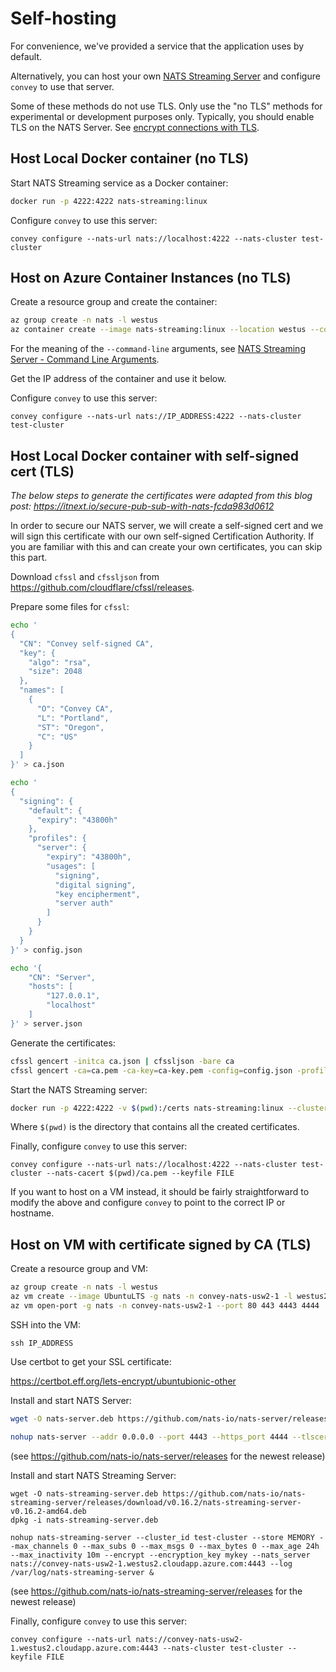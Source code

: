 # Self-hosting

For convenience, we've provided a service that the application uses by default.

Alternatively, you can host your own [NATS Streaming Server](https://docs.nats.io/nats-streaming-concepts/intro) and configure `convey` to use that server.

Some of these methods do not use TLS. Only use the "no TLS" methods for experimental or development purposes only. Typically, you should enable TLS on the NATS Server. See [encrypt connections with TLS](https://docs.nats.io/developing-with-nats/security/tls).

## Host Local Docker container (no TLS)

Start NATS Streaming service as a Docker container:

```sh
docker run -p 4222:4222 nats-streaming:linux
```

Configure `convey` to use this server:

```
convey configure --nats-url nats://localhost:4222 --nats-cluster test-cluster
```

## Host on Azure Container Instances (no TLS)

Create a resource group and create the container:
```sh
az group create -n nats -l westus
az container create --image nats-streaming:linux --location westus --command-line "/nats-streaming-server -cid test-cluster -mc 0 -ma 30m -mi 10m -D" -g nats -n nats-container --ports 4222 --ip-address Public
```

For the meaning of the `--command-line` arguments, see [NATS Streaming Server - Command Line Arguments](https://docs.nats.io/nats-streaming-server/configuring/cmdline).

Get the IP address of the container and use it below.

Configure `convey` to use this server:

```
convey configure --nats-url nats://IP_ADDRESS:4222 --nats-cluster test-cluster
```

## Host Local Docker container with self-signed cert (TLS)

*The below steps to generate the certificates were adapted from this blog post: https://itnext.io/secure-pub-sub-with-nats-fcda983d0612*

In order to secure our NATS server, we will create a self-signed cert and we will sign this certificate with our own self-signed Certification Authority. If you are familiar with this and can create your own certificates, you can skip this part.

Download `cfssl` and `cfssljson` from https://github.com/cloudflare/cfssl/releases.

Prepare some files for `cfssl`:

```sh
echo '
{
  "CN": "Convey self-signed CA",
  "key": {
    "algo": "rsa",
    "size": 2048
  },
  "names": [
    {
      "O": "Convey CA",
      "L": "Portland",
      "ST": "Oregon",
      "C": "US"
    }
  ]
}' > ca.json
```

```sh
echo '
{
  "signing": {
    "default": {
      "expiry": "43800h"
    },
    "profiles": {   
      "server": {
        "expiry": "43800h",
        "usages": [
          "signing",
          "digital signing",
          "key encipherment",
          "server auth"
        ]
      }
    }
  }
}' > config.json
```

```sh
echo '{
    "CN": "Server",
    "hosts": [
        "127.0.0.1",
        "localhost"
    ]
}' > server.json
```

Generate the certificates:

```sh
cfssl gencert -initca ca.json | cfssljson -bare ca
cfssl gencert -ca=ca.pem -ca-key=ca-key.pem -config=config.json -profile=server server.json | cfssljson -bare server
```

Start the NATS Streaming server:

```sh
docker run -p 4222:4222 -v $(pwd):/certs nats-streaming:linux --cluster_id test-cluster --store MEMORY --max_channels 0 --max_subs 0 --max_msgs 0 --max_bytes 0 --max_age 24h --max_inactivity 10m -tls_client_cacert /certs/ca.pem --encrypt --encryption_key mykey --tlscert /certs/server.pem --tlskey /certs/server-key.pem --tls
```

Where `$(pwd)` is the directory that contains all the created certificates.

Finally, configure `convey` to use this server:

```
convey configure --nats-url nats://localhost:4222 --nats-cluster test-cluster --nats-cacert $(pwd)/ca.pem --keyfile FILE
```

If you want to host on a VM instead, it should be fairly straightforward to modify the above and configure `convey` to point to the correct IP or hostname.

## Host on VM with certificate signed by CA (TLS)

Create a resource group and VM:
```sh
az group create -n nats -l westus
az vm create --image UbuntuLTS -g nats -n convey-nats-usw2-1 -l westus2 --size Standard_DS2_v2 --public-ip-address-dns-name convey-nats-usw2-1
az vm open-port -g nats -n convey-nats-usw2-1 --port 80 443 4443 4444
```

SSH into the VM:
```
ssh IP_ADDRESS
```

Use certbot to get your SSL certificate:

https://certbot.eff.org/lets-encrypt/ubuntubionic-other

Install and start NATS Server:

```sh
wget -O nats-server.deb https://github.com/nats-io/nats-server/releases/download/v2.1.2/nats-server-v2.1.2-amd64.deb

nohup nats-server --addr 0.0.0.0 --port 4443 --https_port 4444 --tlscert /etc/letsencrypt/live/convey-nats-usw2-1.westus2.cloudapp.azure.com/fullchain.pem --tlskey /etc/letsencrypt/live/convey-nats-usw2-1.westus2.cloudapp.azure.com/privkey.pem --tls --log /var/log/nats-server &
```

(see https://github.com/nats-io/nats-server/releases for the newest release)

Install and start NATS Streaming Server:

```
wget -O nats-streaming-server.deb https://github.com/nats-io/nats-streaming-server/releases/download/v0.16.2/nats-streaming-server-v0.16.2-amd64.deb
dpkg -i nats-streaming-server.deb 

nohup nats-streaming-server --cluster_id test-cluster --store MEMORY --max_channels 0 --max_subs 0 --max_msgs 0 --max_bytes 0 --max_age 24h --max_inactivity 10m --encrypt --encryption_key mykey --nats_server nats://convey-nats-usw2-1.westus2.cloudapp.azure.com:4443 --log /var/log/nats-streaming-server &
```

(see https://github.com/nats-io/nats-streaming-server/releases for the newest release)

Finally, configure `convey` to use this server:

```
convey configure --nats-url nats://convey-nats-usw2-1.westus2.cloudapp.azure.com:4443 --nats-cluster test-cluster --keyfile FILE
```
